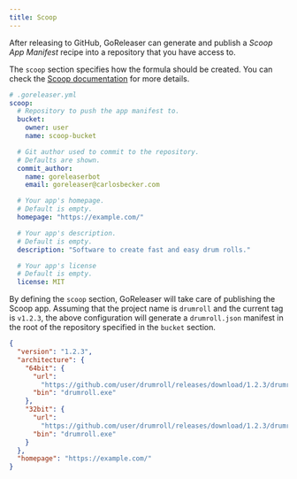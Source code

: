 ```yaml
---
title: Scoop
---
```


After releasing to GitHub, GoReleaser can generate and publish a _Scoop App
Manifest_ recipe into a repository that you have access to.

The `scoop` section specifies how the formula should be created. You can check
the [Scoop documentation](https://github.com/lukesampson/scoop/wiki) for more
details.

```yml
# .goreleaser.yml
scoop:
  # Repository to push the app manifest to.
  bucket:
    owner: user
    name: scoop-bucket

  # Git author used to commit to the repository.
  # Defaults are shown.
  commit_author:
    name: goreleaserbot
    email: goreleaser@carlosbecker.com

  # Your app's homepage.
  # Default is empty.
  homepage: "https://example.com/"

  # Your app's description.
  # Default is empty.
  description: "Software to create fast and easy drum rolls."

  # Your app's license
  # Default is empty.
  license: MIT
```

By defining the `scoop` section, GoReleaser will take care of publishing the
Scoop app. Assuming that the project name is `drumroll` and the current tag is
`v1.2.3`, the above configuration will generate a `drumroll.json` manifest in
the root of the repository specified in the `bucket` section.

```json
{
  "version": "1.2.3",
  "architecture": {
    "64bit": {
      "url":
        "https://github.com/user/drumroll/releases/download/1.2.3/drumroll_1.2.3_windows_amd64.tar.gz",
      "bin": "drumroll.exe"
    },
    "32bit": {
      "url":
        "https://github.com/user/drumroll/releases/download/1.2.3/drumroll_1.2.3_windows_386.tar.gz",
      "bin": "drumroll.exe"
    }
  },
  "homepage": "https://example.com/"
}
```
